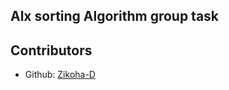 ## Alx sorting Algorithm group task

## Contributors

- Github: [Zikoha-D](https://github.com/Zikoha-D)
